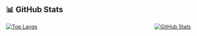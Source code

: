 ## 📊 GitHub Stats

<div style="display: flex; justify-content: space-between; flex-wrap: wrap;">
  <a href="https://github.com/anuraghazra/github-readme-stats" style="margin-right: 10px;">
    <img src="https://github-readme-stats.vercel.app/api/top-langs/?username=witkovskyy&layout=compact&show_icons=true&theme=radical" alt="Top Langs" />
  </a>
  <a href="https://github.com/anuraghazra/github-readme-stats">
    <img src="https://github-readme-stats.vercel.app/api?username=witkovskyy&show_icons=true&theme=radical" alt="GitHub Stats" />
  </a>
</div>
